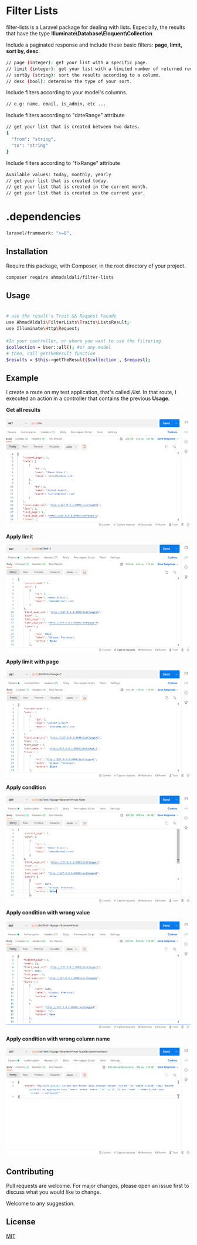 # Filter Lists

filter-lists is a Laravel package for dealing with lists.
Especially, the results that have the type  **Illuminate\Database\Eloquent\Collection**

Include a paginated response and include these basic filters:
**page, limit, sort by, desc**.
```bash
// page (integer): get your list with a specific page.
// limit (integer): get your list with a limited number of returned records.
// sortBy (string): sort the results according to a column.
// desc (bool): determine the type of your sort. 
```
Include filters according to your model's columns.
```bash
// e.g: name, email, is_admin, etc ...
```

Include filters according to "dateRange" attribute
```bash
// get your list that is created between two dates.
{
  "from": "string",
  "to": "string"
}
```
Include filters according to "fixRange" attribute
```bash
Available values: today, monthly, yearly
// get your list that is created today.
// get your list that is created in the current month.
// get your list that is created in the current year.
```
# .dependencies
```bash
laravel/framework: ">=8",
```

## Installation

Require this package, with Composer, in the root directory of your project.

```bash
composer require ahmadaldali/filter-lists
```

## Usage

```bash

# use the result's Trait && Request Facade
use AhmadAldali\FilterLists\Traits\ListsResult;
use Illuminate\Http\Request;

#In your controller, or where you want to use the filtering 
$collection = User::all(); #or any model
# then, call getTheResult function
$results = $this->getTheResult($collection , $request);

```

## Example
I create a route on my test application, that's called */list*.
In that route, I executed an action in a controller that contains the previous **Usage**.

**Get all results**

![alt text](https://github.com/ahmadaldali/filter-lists/blob/main/images/1%20git%20all%20results.png)


**Apply limit**

![alt text](https://github.com/ahmadaldali/filter-lists/blob/main/images/2%20apply%20limit.png)


**Apply limit with page**

![alt text](https://github.com/ahmadaldali/filter-lists/blob/main/images/3%20apply%20limit%20with%20page.png)

**Apply condition**

![alt text](https://github.com/ahmadaldali/filter-lists/blob/main/images/4%20apply%20condition%20on%20column's%20name.png)


**Apply condition with wrong value**

![alt text](https://github.com/ahmadaldali/filter-lists/blob/main/images/5%20apply%20condition%20with%20wrong%20value.png)


**Apply condition with wrong column name**

![alt text](https://github.com/ahmadaldali/filter-lists/blob/main/images/6%20apply%20with%20wrong%20column%20name.png)


## Contributing
Pull requests are welcome. For major changes, please open an issue first to discuss what you would like to change.

Welcome to any suggestion.


## License
[MIT](https://choosealicense.com/licenses/mit/)
